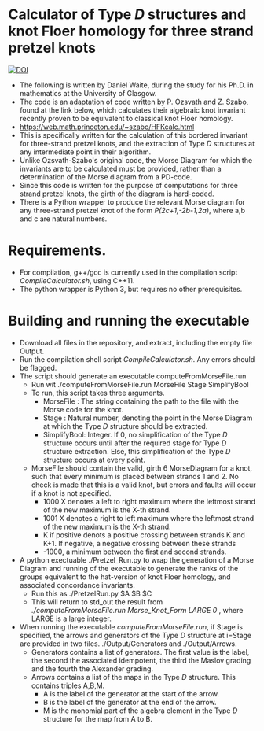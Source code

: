 # Calculator of Type _D_ structures and knot Floer homology for three strand pretzel knots
[![DOI](https://zenodo.org/badge/DOI/10.5281/zenodo.3893727.svg)](https://doi.org/10.5281/zenodo.3893727)

* The following is written by Daniel Waite, during the study for his Ph.D. in mathematics at the University of Glasgow.
* The code is an adaptation of code written by P. Ozsvath and Z. Szabo, found at the link below, which calculates their algebraic knot invariant recently proven to be equivalent to classical knot Floer homology. 
 * https://web.math.princeton.edu/~szabo/HFKcalc.html
* This is specifically written for the calculation of this bordered invariant for three-strand pretzel knots, and the extraction of Type _D_ structures at any intermediate point in their algorithm.
* Unlike Ozsvath-Szabo's original code, the Morse Diagram for which the invariants are to be calculated must be provided, rather than a determination of the Morse diagram from a PD-code.
* Since this code is written for the purpose of computations for three strand pretzel knots, the girth of the diagram is hard-coded.
* There is a Python wrapper to produce the relevant Morse diagram for any three-strand pretzel knot of the form _P(2c+1,-2b-1,2a)_, where a,b and c are natural numbers.

# Requirements.

* For compilation, g++/gcc is currently used in the compilation script _CompileCalculator.sh_, using C++11.
* The python wrapper is Python 3, but requires no other prerequisites.

# Building and running the executable

* Download all files in the repository, and extract, including the empty file Output.
* Run the compilation shell script _CompileCalculator.sh_. Any errors should be flagged.
* The script should generate an executable computeFromMorseFile.run 
  * Run wit ./computeFromMorseFile.run MorseFile Stage SimplifyBool
  * To run, this script takes three arguments.
    * MorseFile : The string containing the path to the file with the Morse code for the knot.
    * Stage : Natural number, denoting the point in the Morse Diagram at which the Type _D_ structure should be extracted.
    * SimplifyBool: Integer. If 0, no simplification of the Type _D_ structure occurs until after the required stage for Type _D_ structure extraction. Else, this simplification of the Type _D_ structure occurs at every point.
  * MorseFile should contain the valid, girth 6 MorseDiagram for a knot, such that every minimum is placed between strands 1 and 2. No check is made that this is a valid knot, but errors and faults will occur if a knot is not specified.
    * 1000 X denotes a left to right maximum where the leftmost strand of the new maximum is the X-th strand.
    * 1001 X denotes a right to left maximum where the leftmost strand of the new maximum is the X-th strand.
    * K if positive denots a positive crossing between strands K and K+1. If negative, a negative crossing between these strands
    * -1000, a minimum between the first and second strands.
* A python exectuable ./Pretzel_Run.py to wrap the generation of a Morse Diagram and running of the executable to generate the ranks of the groups equivalent to the hat-version of knot Floer homology, and associated concordance invariants.
  * Run this as ./PretzelRun.py $A $B $C
  * This will return to std_out the result from _./computeFromMorseFile.run Morse_Knot_Form LARGE 0_ , where LARGE is a large integer.
* When running the executable _computeFromMorseFile.run_, if Stage is specified, the arrows and generators of the Type _D_ structure at i=Stage are provided in two files. ./Output/Generators and ./Output/Arrows.
  * Generators contains a list of generators. The first value is the label, the second the associated idempotent, the third the Maslov grading and the fourth the Alexander grading.
  * Arrows contains a list of the maps in the Type _D_ structure. This contains triples A,B,M.
    * A is the label of the generator at the start of the arrow.
    * B is the label of the generator at the end of the arrow.
    * M is the monomial part of the algebra element in the Type _D_ structure for the map from A to B.
